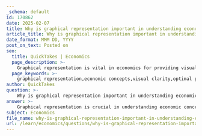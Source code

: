 ```yaml
---
_schema: default
id: 170862
date: 2025-02-07
title: Why is graphical representation important in understanding economic concepts?
article_title: Why is graphical representation important in understanding economic concepts?
date_format: MMM DD, YYYY
post_on_text: Posted on
seo:
  title: QuickTakes | Economics
  page_description: >-
    Graphical representation is vital in economics for providing visual clarity, aiding in decision-making, facilitating marginal analysis, illustrating trade-offs, enhancing interactive learning, and connecting theoretical models to real-world applications.
  page_keywords: >-
    graphical representation,economic concepts,visual clarity,optimal point,marginal analysis,trade-offs,interactive learning,real-world applications
author: QuickTakes
question: >-
    Why is graphical representation important in understanding economic concepts?
answer: >-
    Graphical representation is crucial in understanding economic concepts for several reasons:\n\n1. **Visual Clarity**: Graphs provide a clear visual depiction of complex relationships between costs and benefits. For instance, a cost-benefit graph typically plots costs on one axis and benefits on another, allowing decision-makers to easily compare the two. This visual clarity helps in quickly identifying the point where benefits exceed costs, indicating net positive benefits.\n\n2. **Optimal Point Identification**: Graphs help in determining the optimal point for decision-making. The optimal point is where the difference between the benefit curve and the cost curve is maximized. This point indicates the most favorable decision, guiding resource allocation effectively.\n\n3. **Marginal Analysis**: Graphical representations facilitate marginal analysis by illustrating marginal benefits and marginal costs. By visualizing these concepts, one can easily identify the level of resource use where the marginal benefit equals the marginal cost, which is essential for efficient resource management.\n\n4. **Trade-off Illustration**: Graphs effectively illustrate trade-offs involved in economic decisions. By showing how increasing resource use affects both costs and benefits, graphs help in understanding the implications of different choices, thereby aiding in informed decision-making.\n\n5. **Interactive Learning**: Graphical representations can enhance learning and engagement. They allow for interactive exercises where individuals can manipulate variables and observe changes in real-time, fostering a deeper understanding of economic principles.\n\n6. **Real-World Applications**: Graphs can bridge theoretical models and real-world scenarios, helping to visualize how economic theories apply in practice. This connection is vital for understanding the practical implications of economic decisions.\n\nIn summary, graphical representation is an essential tool in economics as it simplifies complex information, aids in decision-making, and enhances understanding of key concepts such as marginal analysis, optimal points, and trade-offs.
subject: Economics
file_name: why-is-graphical-representation-important-in-understanding-economic-concepts.md
url: /learn/economics/questions/why-is-graphical-representation-important-in-understanding-economic-concepts
---
```


&nbsp;